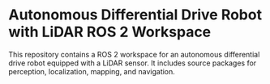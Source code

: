# Autonomous Differential Drive Robot with LiDAR  ROS 2 Workspace

This repository contains a ROS 2 workspace for an autonomous differential drive robot equipped with a LiDAR sensor. It includes source packages for perception, localization, mapping, and navigation.

